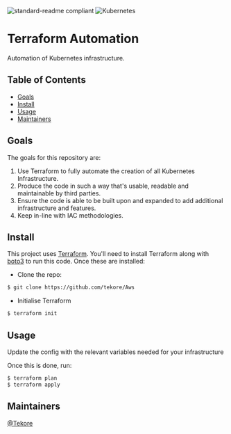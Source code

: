 ![standard-readme compliant](https://img.shields.io/badge/Terraform-6B42BC?style=for-the-badge&logo=terraform&logoColor=white) ![Kubernetes](https://img.shields.io/badge/kubernetes-%23326ce5.svg?style=for-the-badge&logo=kubernetes&logoColor=white)

# Terraform Automation

Automation of Kubernetes infrastructure.

## Table of Contents
- [Goals](#Goals)
- [Install](#Install)
- [Usage](#Usage)
- [Maintainers](#Maintainers)

## Goals
The goals for this repository are:

1. Use Terraform to fully automate the creation of all Kubernetes Infrastructure.
2. Produce the code in such a way that's usable, readable and maintainable by third parties.
3. Ensure the code is able to be built upon and expanded to add additional infrastructure and features.
4. Keep in-line with IAC methodologies.

## Install
This project uses [Terraform](https://www.terraform.io/). You'll need to install Terraform along with [boto3](https://boto3.amazonaws.com/v1/documentation/api/latest/guide/quickstart.html) to run this code. Once these are installed:
- Clone the repo:
```sh
$ git clone https://github.com/tekore/Aws
```

- Initialise Terraform
```sh
$ terraform init
```

## Usage
Update the config with the relevant variables needed for your infrastructure

Once this is done, run:
```sh
$ terraform plan 
$ terraform apply
```

## Maintainers
[@Tekore](https://github.com/tekore)
